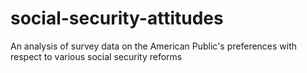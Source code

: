 # social-security-attitudes
An analysis of survey data on the American Public's preferences with respect to various social security reforms
